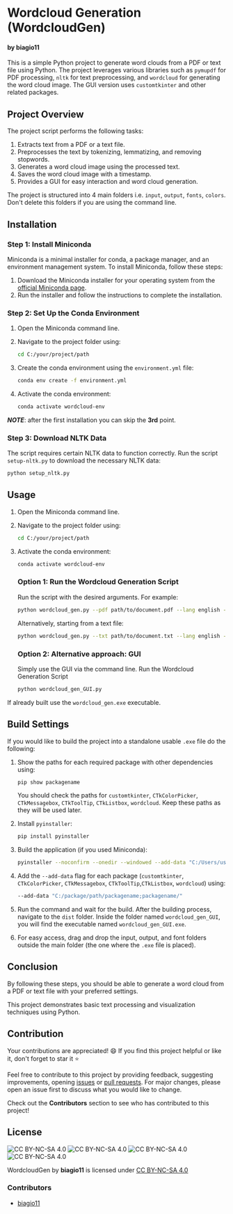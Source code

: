 # Wordcloud Generation (WordcloudGen)

#### by biagio11

This is a simple Python project to generate word clouds from a PDF or text file using Python. The project leverages various libraries such as `pymupdf` for PDF processing, `nltk` for text preprocessing, and `wordcloud` for generating the word cloud image. The GUI version uses `customtkinter` and other related packages.

## Project Overview

The project script performs the following tasks:

1. Extracts text from a PDF or a text file.
2. Preprocesses the text by tokenizing, lemmatizing, and removing stopwords.
3. Generates a word cloud image using the processed text.
4. Saves the word cloud image with a timestamp.
5. Provides a GUI for easy interaction and word cloud generation.

The project is structured into 4 main folders i.e. `input`, `output`, `fonts`, `colors`. Don't delete this folders if you are using the command line.

## Installation

### Step 1: Install Miniconda

Miniconda is a minimal installer for conda, a package manager, and an environment management system. To install Miniconda, follow these steps:

1. Download the Miniconda installer for your operating system from the [official Miniconda page](https://docs.conda.io/en/latest/miniconda.html).
2. Run the installer and follow the instructions to complete the installation.

### Step 2: Set Up the Conda Environment

1. Open the Miniconda command line.

2. Navigate to the project folder using:
   
   ```bash
   cd C:/your/project/path
   ```

3. Create the conda environment using the `environment.yml` file:
   
   ```bash
   conda env create -f environment.yml
   ```

4. Activate the conda environment:
   
   ```bash
   conda activate wordcloud-env
   ```

***NOTE***: after the first installation you can skip the **3rd** point.

### Step 3: Download NLTK Data

The script requires certain NLTK data to function correctly.
Run the script `setup-nltk.py` to download the necessary NLTK data:

```bash
python setup_nltk.py
```

## Usage

1. Open the Miniconda command line.

2. Navigate to the project folder using:
   
   ```bash
   cd C:/your/project/path
   ```

3. Activate the conda environment:
   
   ```bash
   conda activate wordcloud-env
   ```
   
   ### Option 1: Run the Wordcloud Generation Script
   
   Run the script with the desired arguments. For example:
   
   ```bash
   python wordcloud_gen.py --pdf path/to/document.pdf --lang english --exclude word1 word2 word3 --color_file path/to/colors.json --width 1920 --height 1080 --background white --font path/to/font.ttf
   ```
   
   Alternatively, starting from a text file:
   
   ```bash
   python wordcloud_gen.py --txt path/to/document.txt --lang english --exclude word1 word2 word3 --color_file path/to/colors.json --width 1920 --height 1080 --background white --font path/to/font.ttf
   ```
   
   ### Option 2: Alternative approach: GUI
   
   Simply use the GUI via the command line.
   Run the Wordcloud Generation Script
   
   ```bash
   python wordcloud_gen_GUI.py
   ```

If already built use the `wordcloud_gen.exe` executable.

## Build Settings

If you would like to build the project into a standalone usable `.exe` file do the following:

1. Show the paths for each required package with other dependencies using:
   
   ```bash
   pip show packagename
   ```
   
   You should check the paths for `customtkinter`, `CTkColorPicker`, `CTkMessagebox`, `CTkToolTip`, `CTkListbox`, `wordcloud`. Keep these paths as they will be used later.

2. Install `pyinstaller`:
   
   ```bash
   pip install pyinstaller
   ```

3. Build the application (if you used Miniconda):
   
   ```bash
   pyinstaller --noconfirm --onedir --windowed --add-data "C:/Users/user/miniconda3/envs/wordcloud-env/Lib/site-packages/customtkinter;customtkinter/" --add-data ... wordcloud_gen_GUI.py
   ```

4. Add the `--add-data` flag for each package (`customtkinter`, `CTkColorPicker`, `CTkMessagebox`, `CTkToolTip`,`CTkListbox`, `wordcloud`) using:
   
   ```bash
   --add-data "C:/package/path/packagename;packagename/"
   ```

5. Run the command and wait for the build. After the building process, navigate to the `dist` folder. Inside the folder named `wordcloud_gen_GUI`, you will find the executable named `wordcloud_gen_GUI.exe`.

6. For easy access, drag and drop the input, output, and font folders outside the main folder (the one where the `.exe` file is placed).

## Conclusion

By following these steps, you should be able to generate a word cloud from a PDF or text file with your preferred settings.

This project demonstrates basic text processing and visualization techniques using Python.

## Contribution

Your contributions are appreciated! :smile:
If you find this project helpful or like it, don't forget to star it :star:

Feel free to contribute to this project by providing feedback, suggesting improvements, opening [issues](https://github.com/biagio11/WordcloudGen/issues) or [pull requests](https://github.com/biagio11/WordcloudGen/pulls).
For major changes, please open an issue first to discuss what you would like to change.

Check out the **Contributors** section to see who has contributed to this project!

## License

![CC BY-NC-SA 4.0](https://mirrors.creativecommons.org/presskit/icons/cc.svg?ref=chooser-v1) ![CC BY-NC-SA 4.0](https://mirrors.creativecommons.org/presskit/icons/by.svg?ref=chooser-v1) ![CC BY-NC-SA 4.0](https://mirrors.creativecommons.org/presskit/icons/nc.svg?ref=chooser-v1) ![CC BY-NC-SA 4.0](https://mirrors.creativecommons.org/presskit/icons/sa.svg?ref=chooser-v1)

WordcloudGen by **biagio11** is licensed under [CC BY-NC-SA 4.0](https://creativecommons.org/licenses/by-nc-sa/4.0/?ref=chooser-v1)

### Contributors

- [biagio11](https://github.com/biagio11)

